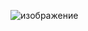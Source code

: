 ![изображение](https://github.com/marvins56/embeded-systems/assets/82571414/06ba00d6-e6f1-4484-af24-c7fbe6366d6a)
